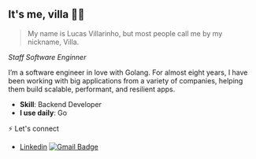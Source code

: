 <h2>It's me, villa 🤘🏻</h2>


> My name is Lucas Villarinho, but most people call me by my nickname, Villa. 
<p><em>Staff Software Enginner</br>
</em></p>


I’m a software engineer in love with Golang. For almost eight years, I have been working with big applications from a variety of companies, helping them build scalable, performant, and resilient apps.

- **Skill**: Backend Developer
- **I use daily**: Go 


⚡ Let's connect 
- [Linkedin](https://www.linkedin.com/in/lucas-villarinho)
[![Gmail Badge](https://img.shields.io/badge/-Gmail-d14836?style=flat-square&logo=Gmail&logoColor=white&link=mail@lucasvillarinho1@gmail.com)](mailto:lucasvillarinho1@gmail.com)
